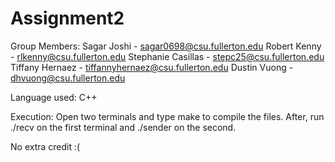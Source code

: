 # Assignment2
Group Members:
  Sagar Joshi - sagar0698@csu.fullerton.edu
  Robert Kenny - rlkenny@csu.fullerton.edu
  Stephanie Casillas - stepc25@csu.fullerton.edu
  Tiffany Hernaez - tiffannyhernaez@csu.fullerton.edu
  Dustin Vuong - dhvuong@csu.fullerton.edu
  
 Language used: C++
 
 Execution:
  Open two terminals and type make to compile the files. 
  After, run ./recv on the first terminal and ./sender <FILE> on the second. 
  
 No extra credit :( 

